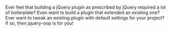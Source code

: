 Ever feel that building a jQuery plugin as prescribed by jQuery required a lot of boilerplate?  Even want to build a plugin that extended an existing one?  Ever want to tweak an existing plugin with default settings for your project?  If so, then jquery-oop is for you!
